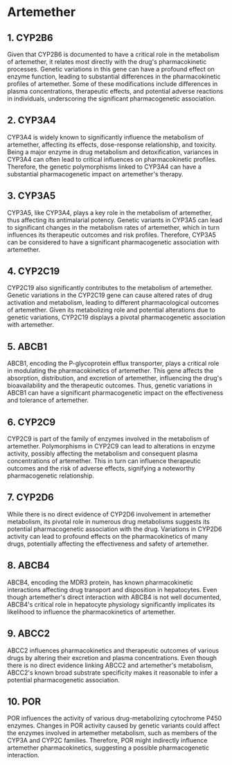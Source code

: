 # Artemether

## 1. CYP2B6
Given that CYP2B6 is documented to have a critical role in the metabolism of artemether, it relates most directly with the drug's pharmacokinetic processes. Genetic variations in this gene can have a profound effect on enzyme function, leading to substantial differences in the pharmacokinetic profiles of artemether. Some of these modifications include differences in plasma concentrations, therapeutic effects, and potential adverse reactions in individuals, underscoring the significant pharmacogenetic association.

## 2. CYP3A4
CYP3A4 is widely known to significantly influence the metabolism of artemether, affecting its effects, dose-response relationship, and toxicity. Being a major enzyme in drug metabolism and detoxification, variances in CYP3A4 can often lead to critical influences on pharmacokinetic profiles. Therefore, the genetic polymorphisms linked to CYP3A4 can have a substantial pharmacogenetic impact on artemether's therapy.

## 3. CYP3A5
CYP3A5, like CYP3A4, plays a key role in the metabolism of artemether, thus affecting its antimalarial potency. Genetic variants in CYP3A5 can lead to significant changes in the metabolism rates of artemether, which in turn influences its therapeutic outcomes and risk profiles. Therefore, CYP3A5 can be considered to have a significant pharmacogenetic association with artemether.

## 4. CYP2C19
CYP2C19 also significantly contributes to the metabolism of artemether. Genetic variations in the CYP2C19 gene can cause altered rates of drug activation and metabolism, leading to different pharmacological outcomes of artemether. Given its metabolizing role and potential alterations due to genetic variations, CYP2C19 displays a pivotal pharmacogenetic association with artemether.

## 5. ABCB1
ABCB1, encoding the P-glycoprotein efflux transporter, plays a critical role in modulating the pharmacokinetics of artemether. This gene affects the absorption, distribution, and excretion of artemether, influencing the drug's bioavailability and the therapeutic outcomes. Thus, genetic variations in ABCB1 can have a significant pharmacogenetic impact on the effectiveness and tolerance of artemether.

## 6. CYP2C9
CYP2C9 is part of the family of enzymes involved in the metabolism of artemether. Polymorphisms in CYP2C9 can lead to alterations in enzyme activity, possibly affecting the metabolism and consequent plasma concentrations of artemether. This in turn can influence therapeutic outcomes and the risk of adverse effects, signifying a noteworthy pharmacogenetic relationship.

## 7. CYP2D6
While there is no direct evidence of CYP2D6 involvement in artemether metabolism, its pivotal role in numerous drug metabolisms suggests its potential pharmacogenetic association with the drug. Variations in CYP2D6 activity can lead to profound effects on the pharmacokinetics of many drugs, potentially affecting the effectiveness and safety of artemether.

## 8. ABCB4
ABCB4, encoding the MDR3 protein, has known pharmacokinetic interactions affecting drug transport and disposition in hepatocytes. Even though artemether's direct interaction with ABCB4 is not well documented, ABCB4's critical role in hepatocyte physiology significantly implicates its likelihood to influence the pharmacokinetics of artemether.

## 9. ABCC2
ABCC2 influences pharmacokinetics and therapeutic outcomes of various drugs by altering their excretion and plasma concentrations. Even though there is no direct evidence linking ABCC2 and artemether's metabolism, ABCC2's known broad substrate specificity makes it reasonable to infer a potential pharmacogenetic association.

## 10. POR
POR influences the activity of various drug-metabolizing cytochrome P450 enzymes. Changes in POR activity caused by genetic variants could affect the enzymes involved in artemether metabolism, such as members of the CYP3A and CYP2C families. Therefore, POR might indirectly influence artemether pharmacokinetics, suggesting a possible pharmacogenetic interaction.

